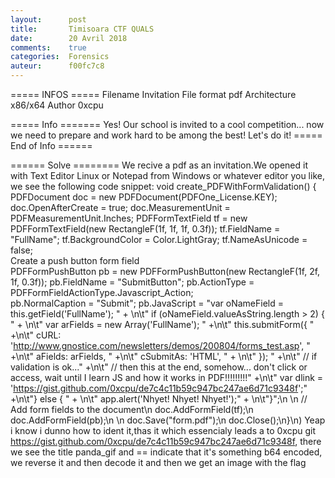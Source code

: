 ```yaml
---
layout:      post
title:       Timisoara CTF QUALS
date:        20 Avril 2018
comments:    true
categories:  Forensics
auteur:      f00fc7c8
---
```


===== INFOS ===== 
Filename                 Invitation
File format              pdf
Architecture             x86/x64
Author                   0xcpu 

===== Info =======
Yes! Our school is invited to a cool competition... now we need to
prepare and work hard to be among the best! Let's do it!
===== End of Info ======


====== Solve ========
We recive a pdf as an invitation.We opened it with Text Editor Linux or Notepad from Windows or whatever editor you like, we see the following code snippet:
void create_PDFWithFormValidation\(\) {
         PDFDocument doc = new PDFDocument\(PDFOne_License.KEY);
         doc.OpenAfterCreate = true;
         doc.MeasurementUnit = PDFMeasurementUnit.Inches;
         PDFFormTextField tf = new PDFFormTextField(new RectangleF(1f, 1f, 1f, 0.3f));
         tf.FieldName = "FullName";    tf.BackgroundColor = Color.LightGray;    tf.NameAsUnicode = false;    
         Create a push button form field   
         PDFFormPushButton pb = new PDFFormPushButton(new RectangleF(1f, 2f, 1f, 0.3f));
         pb.FieldName = "SubmitButton";    pb.ActionType = PDFFormFieldActionType.Javascript_Action;   
         pb.NormalCaption = "Submit";
         pb.JavaScript = "var oNameField = this.getField('FullName'); " + \n\t"
	 if (oNameField.valueAsString.length > 2)
	 { " + \n\t"  var arFields = new Array\('FullName'\); " +\n\t"  this.submitForm\({ " +\n\t"      cURL: 'http://www.gnostice.com/newsletters/demos/200804/forms_test.asp', " +\n\t"      aFields: arFields, " +\n\t"      cSubmitAs: 'HTML', " + \n\t"    }\); " +\n\t"  // if validation is ok..." +\n\t"  // then this at the end, somehow... don't click or access, wait until I learn JS and how it works in PDF!!!!!!!!!" +\n\t"   var dlink = 'https://gist.github.com/0xcpu/de7c4c11b59c947bc247ae6d71c9348f';" +\n\t"} else { " + \n\t"   app.alert\('Nhyet! Nhyet! Nhyet!'\);" + \n\t"}";\n    \n    // Add form fields to the document\n    doc.AddFormField\(tf\);\n    doc.AddFormField\(pb\);\n    \n    doc.Save\("form.pdf"\);\n    doc.Close\(\);\n}\n)
	Yeap i know i dunno how to ident it,thas it which essencialy leads a to 0xcpu git https://gist.github.com/0xcpu/de7c4c11b59c947bc247ae6d71c9348f, there we see the title panda_gif and == indicate that it's something b64 encoded, we reverse it and then decode it and then we get an image with the flag
